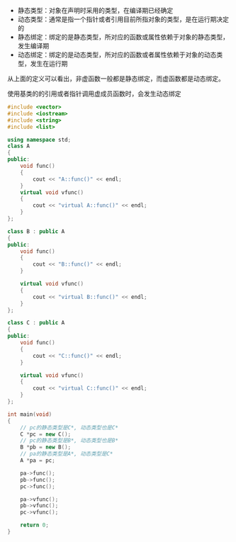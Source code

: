 - 静态类型：对象在声明时采用的类型，在编译期已经确定
- 动态类型：通常是指一个指针或者引用目前所指对象的类型，是在运行期决定的
- 静态绑定：绑定的是静态类型，所对应的函数或属性依赖于对象的静态类型，发生编译期
- 动态绑定：绑定的是动态类型，所对应的函数或者属性依赖于对象的动态类型，发生在运行期
  
从上面的定义可以看出，非虚函数一般都是静态绑定，而虚函数都是动态绑定。

使用基类的的引用或者指针调用虚成员函数时，会发生动态绑定

```cpp
#include <vector>
#include <iostream>
#include <string>
#include <list>

using namespace std;
class A
{
public:
    void func()
    {
        cout << "A::func()" << endl;
    }
    virtual void vfunc()
    {
        cout << "virtual A::func()" << endl;
    }
};

class B : public A
{
public:
    void func()
    {
        cout << "B::func()" << endl;
    }

    virtual void vfunc()
    {
        cout << "virtual B::func()" << endl;
    }
};

class C : public A
{
public:
    void func()
    {
        cout << "C::func()" << endl;
    }

    virtual void vfunc()
    {
        cout << "virtual C::func()" << endl;
    }
};

int main(void)
{
    // pc的静态类型是C*, 动态类型也是C*
    C *pc = new C();
    // pc的静态类型是B*, 动态类型也是B*
    B *pb = new B();
    // pa的静态类型是A*, 动态类型是C*
    A *pa = pc;

    pa->func();
    pb->func();
    pc->func();

    pa->vfunc();
    pb->vfunc();
    pc->vfunc();

    return 0;
}
```